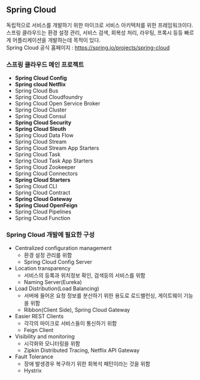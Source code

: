 ## Spring Cloud

독립적으로 서비스를 개발하기 위한 마이크로 서비스 아키텍처를 위한 프레임워크이다.
스프링 클라우드는 환경 설정 관리, 서비스 검색, 회복성 처리, 라우팅, 프록시 등등 빠르게 어플리케이션을 개발하는데 목적이 있다.  
Spring Cloud 공식 홈페이지 : https://spring.io/projects/spring-cloud

### 스프링 클라우드 메인 프로젝트
- **Spring Cloud Config**
- **Spring cloud Netflix**
- Spring Cloud Bus
- Spring Cloud Cloudfoundry
- Spring Cloud Open Service Broker
- Spring Cloud Cluster
- Spring Cloud Consul
- **Spring Cloud Security**
- **Spring Cloud Sleuth**
- Spring Cloud Data Flow
- Spring Cloud Stream
- Spring Cloud Stream App Starters
- Spring Cloud Task
- Spring Cloud Task App Starters
- Spring Cloud Zookeeper
- Spring Cloud Connectors
- **Spring Cloud Starters**
- Spring Cloud CLI
- Spring Cloud Contract
- **Spring Cloud Gateway**
- **Spring Cloud OpenFeign**
- Spring Cloud Pipelines
- Spring Cloud Function

### Spring Cloud 개발에 필요한 구성

- Centralized configuration management
  - 환경 설정 관리를 위함
  - Spring Cloud Config Server
- Location transparency
  - 서비스의 등록과 위치정보 확인, 검색등의 서비스를 위함
  - Naming Server(Eureka)
- Load Distribution(Load Balancing)
  - 서버에 들어온 요청 정보를 분산하기 위한 용도로 로드밸런싱, 게이트웨이 기능을 위함
  - Ribbon(Client Side), Spring Cloud Gateway
- Easier REST Clients
  - 각각의 마이크로 서비스들이 통신하기 위함
  - Feign Client
- Visibility and monitoring
  - 시각화와 모니터링을 위함
  - Zipkin Distributed Tracing, Netflix API Gateway
- Fault Tolerance
  - 장애 발생경우 복구하기 위한 회복석 패턴이라는 것을 위함
  - Hystrix 